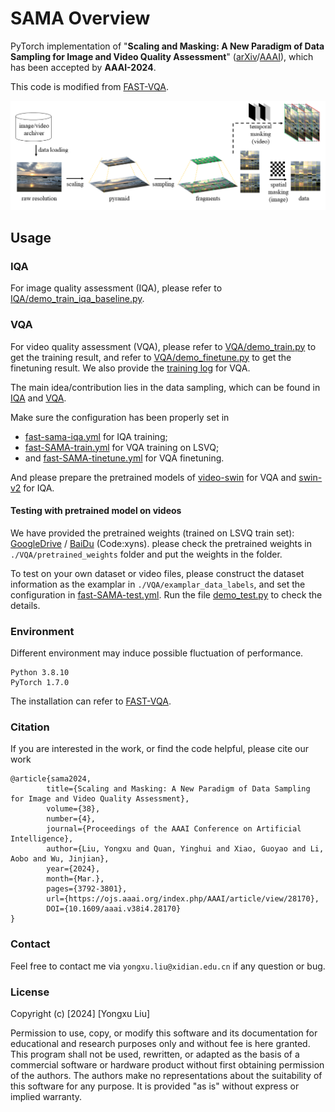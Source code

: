 # SAMA Overview

PyTorch implementation of "**Scaling and Masking: A New Paradigm of Data Sampling for Image and Video Quality Assessment**" ([arXiv](https://arxiv.org/abs/2401.02614)/[AAAI](https://ojs.aaai.org/index.php/AAAI/article/view/28170)), which has been accepted by **AAAI-2024**.

This code is modified from [FAST-VQA](https://github.com/VQAssessment/FAST-VQA-and-FasterVQA).

![](method.png)

## Usage

### IQA
For image quality assessment (IQA), please refer to [IQA/demo_train_iqa_baseline.py](https://github.com/Sissuire/SAMA/blob/main/IQA/demo_train_iqa_baseline.py).

### VQA
For video quality assessment (VQA), please refer to [VQA/demo_train.py](https://github.com/Sissuire/SAMA/blob/main/VQA/demo_train.py) to get the training result, and refer to [VQA/demo_finetune.py](https://github.com/Sissuire/SAMA/blob/main/VQA/demo_finetune.py) to get the finetuning result. We also provide the [training log](https://github.com/Sissuire/SAMA/blob/main/VQA/log.FAST.SAMA.out) for VQA.

The main idea/contribution lies in the data sampling, which can be found in [IQA](https://github.com/Sissuire/SAMA/blob/b8fdfa390999908bf6c0da284973bb1f2eb646d8/IQA/demo_train_iqa_baseline.py#L166C13-L166C13) and [VQA](https://github.com/Sissuire/SAMA/blob/b8fdfa390999908bf6c0da284973bb1f2eb646d8/VQA/fastvqa/datasets/fusion_datasets.py#L211).

Make sure the configuration has been properly set in 
- [fast-sama-iqa.yml](https://github.com/Sissuire/SAMA/blob/main/IQA/options/fast-sama-iqa.yml) for IQA training;
- [fast-SAMA-train.yml](https://github.com/Sissuire/SAMA/blob/main/VQA/options/fast-SAMA-train.yml) for VQA training on LSVQ;
- and [fast-SAMA-tinetune.yml](https://github.com/Sissuire/SAMA/blob/main/VQA/options/fast-SAMA-finetune.yml) for VQA finetuning.

And please prepare the pretrained models of [video-swin](https://github.com/SwinTransformer/storage/releases/download/v1.0.4/swin_tiny_patch244_window877_kinetics400_1k.pth) for VQA and [swin-v2](https://github.com/SwinTransformer/storage/releases/download/v2.0.0/swinv2_tiny_patch4_window8_256.pth) for IQA.

#### Testing with pretrained model on videos

We have provided the pretrained weights (trained on LSVQ train set): [GoogleDrive](https://drive.google.com/drive/folders/1adB3aB8gBMx7c38tEfgls-i6QNZJI8nF?usp=sharing) / [BaiDu](https://pan.baidu.com/s/1KTicZ2WX8BN7GTgr9PX6ZQ?pwd=xyns) (Code:xyns). please check the pretrained weights in `./VQA/pretrained_weights` folder and put the weights in the folder. 

To test on your own dataset or video files, please construct the dataset information as the examplar in `./VQA/examplar_data_labels`, and set the configuration in [fast-SAMA-test.yml](https://github.com/Sissuire/SAMA/blob/main/VQA/options/fast-SAMA-test.yml). Run the file [demo_test.py](https://github.com/Sissuire/SAMA/blob/main/VQA/demo_test.py) to check the details.

### Environment
Different environment may induce possible fluctuation of performance.

```
Python 3.8.10
PyTorch 1.7.0
```

The installation can refer to [FAST-VQA](https://github.com/VQAssessment/FAST-VQA-and-FasterVQA).

### Citation
If you are interested in the work, or find the code helpful, please cite our work
```
@article{sama2024,
        title={Scaling and Masking: A New Paradigm of Data Sampling for Image and Video Quality Assessment},
        volume={38},
        number={4},
        journal={Proceedings of the AAAI Conference on Artificial Intelligence},
        author={Liu, Yongxu and Quan, Yinghui and Xiao, Guoyao and Li, Aobo and Wu, Jinjian},
        year={2024},
        month={Mar.},
        pages={3792-3801},
        url={https://ojs.aaai.org/index.php/AAAI/article/view/28170},
        DOI={10.1609/aaai.v38i4.28170}
}
```

### Contact

Feel free to contact me via `yongxu.liu@xidian.edu.cn` if any question or bug.

### License

Copyright (c) [2024] [Yongxu Liu]

Permission to use, copy, or modify this software and its documentation for educational and research purposes only and without fee is here granted. This program shall not be used, rewritten, or adapted as the basis of a commercial software or hardware product without first obtaining permission of the authors. The authors make no representations about the suitability of this software for any purpose. It is provided "as is" without express or implied warranty.
